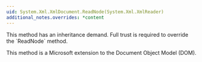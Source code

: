 ```yaml
---
uid: System.Xml.XmlDocument.ReadNode(System.Xml.XmlReader)
additional_notes.overrides: *content
---
```


<p>This method has an inheritance demand. Full trust is required to override the `ReadNode` method.  
  
 This method is a Microsoft extension to the Document Object Model (DOM).</p>


